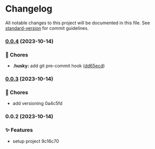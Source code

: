 # Changelog

All notable changes to this project will be documented in this file. See [standard-version](https://github.com/conventional-changelog/standard-version) for commit guidelines.

### [0.0.4](https://github.com/SILVAWesley/lilias-portfolio/compare/v0.0.3...v0.0.4) (2023-10-14)

### 🚚 Chores

- **.husky:** add git pre-commit hook ([dd65ecd](https://github.com/SILVAWesley/lilias-portfolio/commit/dd65ecdf699bb38ccac02ad392a9677ad7cc2d75))

### [0.0.3](///compare/v0.0.2...v0.0.3) (2023-10-14)

### 🚚 Chores

- add versioning 0a4c5fd

### 0.0.2 (2023-10-14)

### ✨ Features

- setup project 9c16c70
